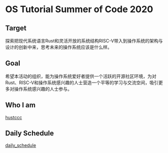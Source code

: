 # OS Tutorial Summer of Code 2020

## Target
探索把现代系统语言Rust和灵活开放的系统结构RISC-V带入到操作系统的架构与设计的创新中来，思考未来的操作系统应该是什么样。  

## Goal
希望本活动的组织，能为操作系统爱好者提供一个活跃的开源社区环境，为对Rust、RISC-V和操作系统感兴趣的人士营造一个平等的学习与交流空间，吸引更多对操作系统感兴趣的人士参与。  

## Who I am
[hustccc](https://github.com/SKTT1Ryze)  

## Daily Schedule
[daily_schedule](https://github.com/SKTT1Ryze/OS_Tutorial_Summer_of_Code/tree/master/DailySchedule)  
